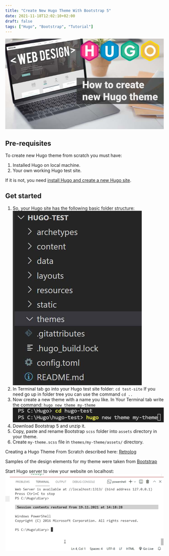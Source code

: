 ```yaml
---
title: "Create New Hugo Theme With Bootstrap 5"
date: 2021-11-18T12:02:10+02:00
draft: false
tags: ["Hugo", "Bootstrap", "Tutorial"]
---
```


![How to Create New Hugo Theme](how-to-create-new-hugo-theme.jpg)

## Pre-requisites

To create new Hugo theme from scratch you must have:

1. Installed Hugo on local machine.
2. Your own working Hugo test site.

If it is not, you need [install Hugo and create a new Hugo site](/posts/create-new-hugo-site/).

## Get started

1. So, your Hugo site has the following basic folder structure:
![theme folder in Hugo structure](folder-structure.jpg)
2. In Terminal tab go into your Hugo test site folder: `cd test-site` If you need go up in folder tree you can use the command `cd ..`
3. Now create a new theme with a name you like. In Your Terminal tab write the command: `hugo new theme my-theme`
![create a new hugo theme](create-new-hugo-theme.jpg)
4. Download Bootstrap 5 and unzip it. 
5. Copy, paste and rename Bootstrap `scss` folder into `assets` directory in your theme.
6. Create `my-theme.scss` file in `themes/my-theme/assets/` directory.

Creating a Hugo Theme From Scratch described here: [Retrolog](https://retrolog.io/blog/creating-a-hugo-theme-from-scratch/)

Samples of the design elements for my theme were taken from [Bootstrap](https://getbootstrap.com/docs/5.1/examples/)

Start Hugo server to view your website on localhost:
![hugo server command in terminal](hugo-server.webp)
